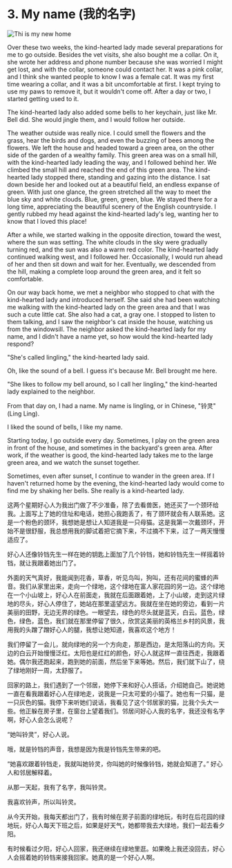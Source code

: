 # 3. My name (我的名字)

![Thi is my new home](images/3.jpg)

Over these two weeks, the kind-hearted lady made several preparations for me to go outside. Besides the vet visits, she also bought me a collar. On it, she wrote her address and phone number because she was worried I might get lost, and with the collar, someone could contact her. It was a pink collar, and I think she wanted people to know I was a female cat. It was my first time wearing a collar, and it was a bit uncomfortable at first. I kept trying to use my paws to remove it, but it wouldn't come off. After a day or two, I started getting used to it.

The kind-hearted lady also added some bells to her keychain, just like Mr. Bell did. She would jingle them, and I would follow her outside.

The weather outside was really nice. I could smell the flowers and the grass, hear the birds and dogs, and even the buzzing of bees among the flowers. We left the house and headed toward a green area, on the other side of the garden of a wealthy family. This green area was on a small hill, with the kind-hearted lady leading the way, and I followed behind her. We climbed the small hill and reached the end of this green area. The kind-hearted lady stopped there, standing and gazing into the distance. I sat down beside her and looked out at a beautiful field, an endless expanse of green. With just one glance, the green stretched all the way to meet the blue sky and white clouds. Blue, green, green, blue. We stayed there for a long time, appreciating the beautiful scenery of the English countryside. I gently rubbed my head against the kind-hearted lady's leg, wanting her to know that I loved this place!

After a while, we started walking in the opposite direction, toward the west, where the sun was setting. The white clouds in the sky were gradually turning red, and the sun was also a warm red color. The kind-hearted lady continued walking west, and I followed her. Occasionally, I would run ahead of her and then sit down and wait for her. Eventually, we descended from the hill, making a complete loop around the green area, and it felt so comfortable.

On our way back home, we met a neighbor who stopped to chat with the kind-hearted lady and introduced herself. She said she had been watching me walking with the kind-hearted lady on the green area and that I was such a cute little cat. She also had a cat, a gray one. I stopped to listen to them talking, and I saw the neighbor's cat inside the house, watching us from the windowsill. The neighbor asked the kind-hearted lady for my name, and I didn't have a name yet, so how would the kind-hearted lady respond?

"She's called lingling," the kind-hearted lady said.

Oh, like the sound of a bell. I guess it's because Mr. Bell brought me here.

"She likes to follow my bell around, so I call her lingling," the kind-hearted lady explained to the neighbor.

From that day on, I had a name. My name is lingling, or in Chinese, "铃灵" (Ling Ling).

I liked the sound of bells, I like my name.

Starting today, I go outside every day. Sometimes, I play on the green area in front of the house, and sometimes in the backyard's green area. After work, if the weather is good, the kind-hearted lady takes me to the large green area, and we watch the sunset together.

Sometimes, even after sunset, I continue to wander in the green area. If I haven't returned home by the evening, the kind-hearted lady would come to find me by shaking her bells. She really is a kind-hearted lady.

这两个星期好心人为我出门做了不少准备，除了去看兽医，她还买了一个颈环给我。上面写上了她的住址和电话，她担心我跑丢了，有了颈环就会有人联系她。这是一个粉色的颈环，我想她是想让人知道我是一只母猫。这是我第一次戴颈环，开始不是很舒服，我总想用我的脚试着把它摘下来，不过摘不下来，过了一两天慢慢适应了。

好心人还像铃铛先生一样在她的钥匙上面加了几个铃铛，她和铃铛先生一样摇着铃铛，就让我跟着她出门了。

外面的天气真好，我能闻到花香，草香，听见鸟叫，狗叫，还有花间的蜜蜂的声音。我们从家里出来，走向一个绿地，这个绿地在富人家花园的另一边。这个绿地在一个小山坡上，好心人在前面走，我就在后面跟着她，上了小山坡，走到这片绿地的尽头，好心人停住了，她站在那里遥望远方。我就在坐在她的旁边，看到一片美丽的田野，无边无界的绿色。一眼望去，绿色的尽头就是蓝天，白云。蓝色，绿色，绿色，蓝色，我们就在那里停留了很久，欣赏这美丽的英格兰乡村的风景，我用我的头蹭了蹭好心人的腿，我想让她知道，我喜欢这个地方！

我们停留了一会儿，就向绿地的另一个方向走，那是西边，是太阳落山的方向。天边的白云开始慢慢泛红。太阳也是红红的颜色，好心人就这样一直往西走，我跟着她。偶尔我还跑起来，跑到她的前面，然后坐下来等她。然后，我们就下山了，绕了绿地刚好一周，太舒服了。

回家的路上，我们遇到了一个邻居，她停下来和好心人搭话，介绍她自己。她说她一直在看我跟着好心人在绿地走，说我是一只太可爱的小猫了。她也有一只猫，是一只灰色的猫。我停下来听她们说话，我看见了这个邻居家的猫，比我个头大一些。他正躲在房子里，在窗台上望着我们。邻居问好心人我的名字，我还没有名字啊，好心人会怎么说呢？

“她叫铃灵”，好心人说。

哦，就是铃铛的声音，我想是因为我是铃铛先生带来的吧。

“她喜欢跟着铃铛走，我就叫她铃灵，你叫她的时候像铃铛，她就会知道了。” 好心人和邻居解释着。

从那一天起，我有了名字，我叫铃灵。

我喜欢铃声，所以叫铃灵。

从今天开始，我每天都出门了，我有时候在房子前面的绿地玩，有时在后花园的绿地玩，好心人每天下班之后，如果是好天气，她都带我去大绿地，我们一起去看夕阳。

有时候看过夕阳，好心人回家，我还继续在绿地里逛。如果晚上我还没回去，好心人会摇着她的铃铛来接我回家。她真的是一个好心人啊。
